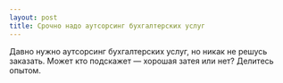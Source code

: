```yaml
---
layout: post 
title: Срочно надо аутсорсинг бухгалтерских услуг 
--- 
```

Давно нужно аутсорсинг бухгалтерских услуг, но никак не решусь заказать. Может кто подскажет — хорошая затея или нет? Делитесь опытом.
